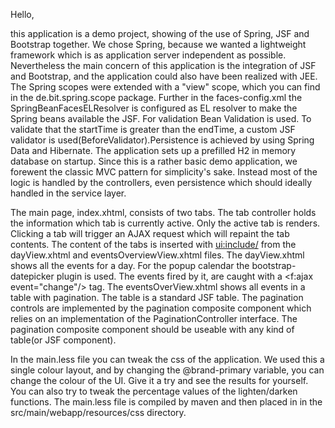 Hello,

this application is a demo project, showing of the use of Spring, JSF and Bootstrap together. We chose Spring, because we
wanted a lightweight framework which is as application server independent as possible. Nevertheless the main concern of this
application is the integration of JSF and Bootstrap, and the application could also have been realized with JEE.
The Spring scopes were extended with a "view" scope, which you can find in the de.bit.spring.scope package.
Further in the faces-config.xml the SpringBeanFacesELResolver is configured as EL resolver to make the Spring beans available
the JSF. For validation Bean Validation is used. To validate that the startTime is greater than the endTime, a custom JSF validator
is used(BeforeValidator).Persistence is achieved by using Spring Data and Hibernate. The application sets up a prefilled H2 in memory 
database on startup.
Since this is a rather basic demo application, we forewent the classic MVC pattern for simplicity's sake. Instead most
of the logic is handled by the controllers, even persistence which should  ideally handled in the service layer.

The main page, index.xhtml, consists of two tabs. The tab controller holds the information which tab is currently active.
Only the active tab is renders. Clicking a tab will trigger an AJAX request which will repaint the tab contents. The content
of the tabs is inserted with <ui:include/> from the dayView.xhtml and eventsOverviewView.xhtml files.
The dayView.xhtml shows all the events for a day. For the popup calendar the bootstrap-datepicker plugin is used. The events
fired by it, are caught with a <f:ajax event="change"/> tag.
The eventsOverView.xhtml shows all events in a table with pagination. The table is a standard JSF table. The pagination controls 
are implemented by the pagination composite component which relies on an implementation of the PaginationController interface. 
The pagination composite component should be useable with any kind of table(or JSF component). 

In the main.less file you can tweak the css of the application. We used this a single colour layout, and by changing the 
@brand-primary variable, you can change the colour of the UI. Give it a try and see the results for yourself. You can also try
to tweak the percentage values of the lighten/darken functions. The main.less file is compiled by maven and then placed in
in the src/main/webapp/resources/css directory.
